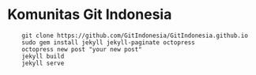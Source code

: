 Komunitas Git Indonesia
===============

		git clone https://github.com/GitIndonesia/GitIndonesia.github.io
		sudo gem install jekyll jekyll-paginate octopress
		octopress new post "your new post"
		jekyll build
		jekyll serve